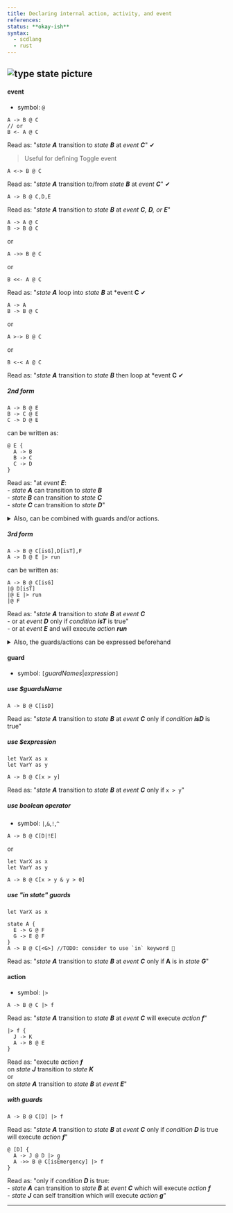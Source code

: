 ```yaml
---
title: Declaring internal action, activity, and event
references:
status: **okay-ish**
syntax:
  - scdlang
  - rust
---
```

![type state picture]()
---
#### event
- symbol: `@`

```scl
A -> B @ C
// or
B <- A @ C
```
Read as: "*state **A*** transition to *state **B*** at *event **C***" ✔

> Useful for defining Toggle event
```scl
A <-> B @ C
```
Read as: "*state **A*** transition to/from *state **B*** at *event **C***" ✔

```scl
A -> B @ C,D,E
```
Read as: "*state **A*** transition to *state **B*** at *event **C**, **D**, or **E***"

```scl
A -> A @ C
B -> B @ C
```
or
```scl
A ->> B @ C
```
or
```scl
B <<- A @ C
```
Read as: "*state **A*** loop into *state **B*** at *event **C** ✔

```scl
A -> A
B -> B @ C
```
or
```scl
A >-> B @ C
```
or
```scl
B <-< A @ C
```
Read as: "*state **A*** transition to *state **B*** then loop at *event **C** ✔

##### 2nd form
```scl
A -> B @ E
B -> C @ E
C -> D @ E
```
can be written as:
```scl
@ E {
  A -> B
  B -> C
  C -> D
}
```
Read as: "at *event **E***:
<br>- *state **A*** can transition to *state **B***
<br>- *state **B*** can transition to *state **C***
<br>- *state **C*** can transition to *state **D***"

<details>
<summary>Also, can be combined with guards and/or actions.</summary>

```scl
@ E[isOk] |> activate,lampOn,etc {
  A -> B
  C -> D
}
```

```scl
@ E[x > 0] {
  A -> B |> activate
  C -> D |> lampOn
}
```

```scl
@ [x > 0] {
  A -> B |> activate
  A -> B @ E |> lampOn
}
```

```scl
|> activate {
  A -> B @ E
  C -> D @ F
  J -> K
}
```
</details>

##### 3rd form
```scl
A -> B @ C[isG],D[isT],F
A -> B @ E |> run
```
can be written as:
```scl
A -> B @ C[isG]
|@ D[isT]
|@ E |> run
|@ F
```
Read as: "*state **A*** transition to *state **B*** at *event **C***
<br>- or at *event **D*** only if *condition **isT*** is true"
<br>- or at *event **E*** and will execute *action **run***

<details>
<summary>Also, the guards/actions can be expressed beforehand</summary>

```scl
A -> B @ C[isT]
A -> B @ D[isT & isE]
A -> B @ [isT] |> run
```
can be written as:
```scl
A -> B @ [isT & *]
|      @ C
|      @ D[isE]
|      |> run
```
---
```scl
A -> B @ C |> reset
A -> B @ D[isT] |> reset
A -> B @ F |> reset,run
```
can be written as:
```scl
A -> B |> reset,*
|      @ C
|      @ D[isE]
|      @ F |> run
```
---
```scl
A -> B @ C[isT] |> reset
A -> B @ D[isE | isT] |> reset
A -> B @ F[isT] |> run,reset
```
can be written as:
```scl
A -> B @ [* | isT] |> *,reset
|      @ C[isT]
|      @ D[isE | isT]
|      @ F[isT] |> run,reset
```
---
```scl
A -> B @ C[isT]
A -> B @ C[isE] |> run
A -> B @ C |> reset
```
can be written as:
```scl
A -> B @ C[*] |> *
|      @ [isT]
|      @ [isE] |> run
|      |> reset
```
</details>

#### guard
- symbol: `[`$guardNames$|$expression$`]`

##### use $guardsName
```scl
A -> B @ C[isD]
```
Read as: "*state **A*** transition to *state **B*** at *event **C*** only if *condition **isD*** is true"

##### use $expression
```scl
let VarX as x
let VarY as y

A -> B @ C[x > y]
```
Read as: "*state **A*** transition to *state **B*** at *event **C*** only if `x > y`"

##### use boolean operator
- symbol: `|`,`&`,`!`,`^`
```scl
A -> B @ C[D|!E]
```
or
```scl
let VarX as x
let VarY as y

A -> B @ C[x > y & y > 0]
```

##### use "in state" guards
```scl
let VarX as x

state A {
  E -> G @ F
  G -> E @ F
}
A -> B @ C[<G>] //TODO: consider to use `in` keyword 🤔
```
Read as: "*state **A*** transition to *state **B*** at *event **C*** only if **A** is in *state **G***"

#### action
- symbol: `|>`
```scl
A -> B @ C |> f
```
Read as: "*state **A*** transition to *state **B*** at *event **C*** will execute *action **f***"

```scl
|> f {
  J -> K
  A -> B @ E
}
```
Read as: "execute *action **f***
<br>on *state **J*** transition to *state **K***
<br>or
<br>on *state **A*** transition to *state **B*** at *event **E***"

##### with guards
```scl
A -> B @ C[D] |> f
```
Read as: "*state **A*** transition to *state **B*** at *event **C*** only if *condition **D*** is true will execute *action **f***"

```scl
@ [D] {
  A -> J @ D |> g
  A ->> B @ C[isEmergency] |> f
}
```
Read as: "only if *condition **D*** is true:
<br> - *state **A*** can transition to *state **B*** at *event **C*** which will execute *action **f***
<br> - *state **J*** can self transition which will execute *action **g***"

---
